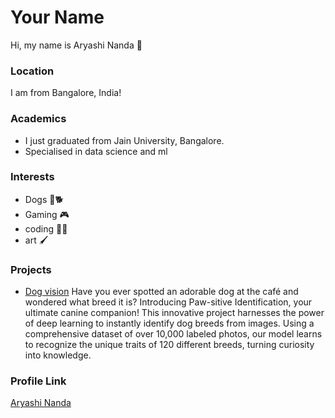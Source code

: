 # Your Name
Hi, my name is Aryashi Nanda 👋

### Location
I am from Bangalore, India!

### Academics
- I just graduated from Jain University, Bangalore.
- Specialised in data science and ml

### Interests
- Dogs 🐾🐕
- Gaming 🎮
- coding 👩‍💻
- art 🖌️

### Projects

- [Dog vision](https://github.com/mintera10/Dog-vision-) 
Have you ever spotted an adorable dog at the café and wondered what breed it is? Introducing Paw-sitive Identification, your ultimate canine companion! This innovative project harnesses the power of deep learning to instantly identify dog breeds from images. Using a comprehensive dataset of over 10,000 labeled photos, our model learns to recognize the unique traits of 120 different breeds, turning curiosity into knowledge. 


### Profile Link

[Aryashi Nanda](https://github.com/mintera10)